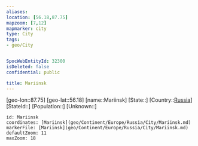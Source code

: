 ```yaml
---
aliases: 
location: [56.18,87.75]
mapzoom: [7,12] 
mapmarker: city 
type: City
tags:
- geo/City


SpocWebEntityId: 32300
isDeleted: false
confidential: public

title: Mariinsk
---
```

[geo-lon::87.75]
[geo-lat::56.18]
[name::Mariinsk]
[State::]
[Country::[Russia](geo/Continent/Europe/Russia.md)]
[StateId::]
[Population::]
[Unknown::]


```leaflet
id: Mariinsk
coordinates: [Mariinsk](geo/Continent/Europe/Russia/City/Mariinsk.md)
markerFile: [Mariinsk](geo/Continent/Europe/Russia/City/Mariinsk.md)
defaultZoom: 11 
maxZoom: 18
```


